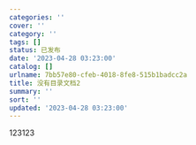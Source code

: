 ```yaml
---
categories: ''
cover: ''
category: ''
tags: []
status: 已发布
date: '2023-04-28 03:23:00'
catalog: []
urlname: 7bb57e80-cfeb-4018-8fe8-515b1badcc2a
title: 没有目录文档2
summary: ''
sort: ''
updated: '2023-04-28 03:23:00'
---
```


123123

